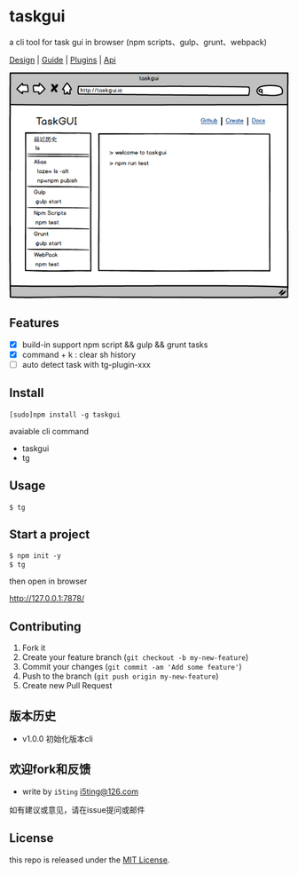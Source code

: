 # taskgui

a cli tool for task gui in browser (npm scripts、gulp、grunt、webpack)

[Design](docs/design.md) | [Guide](docs/guide.md) | [Plugins](docs/plugin.md) | [Api](docs/api.md)

![Preview](docs/preview.png)

## Features

- [x] build-in support npm script && gulp && grunt tasks
- [x] command + k : clear sh history
- [ ] auto detect task with tg-plugin-xxx

## Install

    [sudo]npm install -g taskgui
    
avaiable cli command

- taskgui
- tg

## Usage 

```
$ tg
```

## Start a project

```
$ npm init -y
$ tg
```

then open in browser

http://127.0.0.1:7878/

## Contributing

1. Fork it
2. Create your feature branch (`git checkout -b my-new-feature`)
3. Commit your changes (`git commit -am 'Add some feature'`)
4. Push to the branch (`git push origin my-new-feature`)
5. Create new Pull Request

## 版本历史

- v1.0.0 初始化版本cli

## 欢迎fork和反馈

- write by `i5ting` i5ting@126.com

如有建议或意见，请在issue提问或邮件

## License

this repo is released under the [MIT
License](http://www.opensource.org/licenses/MIT).
